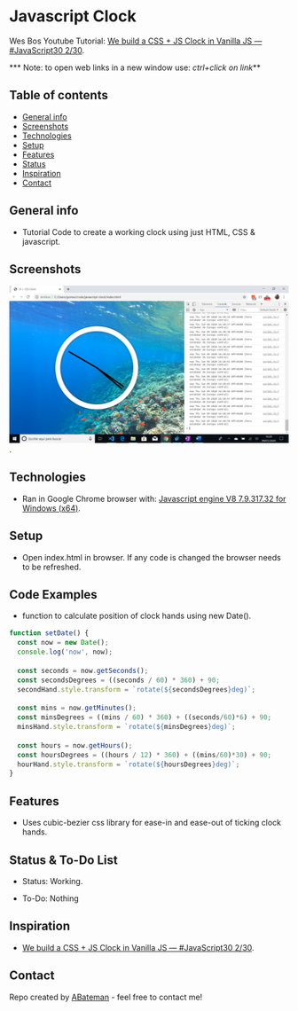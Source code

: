 # Javascript Clock

Wes Bos Youtube Tutorial: [We build a CSS + JS Clock in Vanilla JS — #JavaScript30 2/30](https://www.youtube.com/watch?v=xu87YWbr4X0&list=PLu8EoSxDXHP6CGK4YVJhL_VWetA865GOH&index=2).

*** Note: to open web links in a new window use: _ctrl+click on link_**

## Table of contents

* [General info](#general-info)
* [Screenshots](#screenshots)
* [Technologies](#technologies)
* [Setup](#setup)
* [Features](#features)
* [Status](#status)
* [Inspiration](#inspiration)
* [Contact](#contact)

## General info

* Tutorial Code to create a working clock using just HTML, CSS & javascript.

## Screenshots

![Example screenshot](./img/clock.png).

## Technologies

* Ran in Google Chrome browser with: [Javascript engine V8 7.9.317.32 for Windows (x64)](https://v8.dev/).

## Setup

* Open index.html in browser. If any code is changed the browser needs to be refreshed.

## Code Examples

* function to calculate position of clock hands using new Date().

```javascript
function setDate() {
  const now = new Date();
  console.log('now', now);
  
  const seconds = now.getSeconds();
  const secondsDegrees = ((seconds / 60) * 360) + 90;
  secondHand.style.transform = `rotate(${secondsDegrees}deg)`;
  
  const mins = now.getMinutes();
  const minsDegrees = ((mins / 60) * 360) + ((seconds/60)*6) + 90;
  minsHand.style.transform = `rotate(${minsDegrees}deg)`;
  
  const hours = now.getHours();
  const hoursDegrees = ((hours / 12) * 360) + ((mins/60)*30) + 90;
  hourHand.style.transform = `rotate(${hoursDegrees}deg)`;
}
```

## Features

*  Uses cubic-bezier css library for ease-in and ease-out of ticking clock hands.

## Status & To-Do List

* Status: Working.

* To-Do: Nothing

## Inspiration

* [We build a CSS + JS Clock in Vanilla JS — #JavaScript30 2/30](https://www.youtube.com/watch?v=xu87YWbr4X0&list=PLu8EoSxDXHP6CGK4YVJhL_VWetA865GOH&index=2).

## Contact

Repo created by [ABateman](https://www.andrewbateman.org) - feel free to contact me!